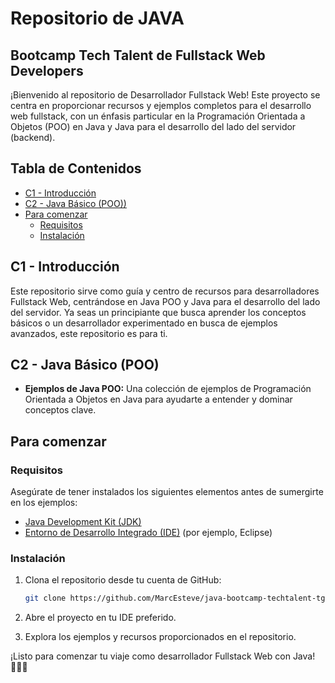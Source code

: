 # Repositorio de JAVA

## Bootcamp Tech Talent de Fullstack Web Developers

¡Bienvenido al repositorio de Desarrollador Fullstack Web! Este proyecto se centra en proporcionar recursos y ejemplos completos para el desarrollo web fullstack, con un énfasis particular en la Programación Orientada a Objetos (POO) en Java y Java para el desarrollo del lado del servidor (backend).

## Tabla de Contenidos

- [C1 - Introducción](#introducción)
- [C2 - Java Básico (POO))](#java-básico-poo)
- [Para comenzar](#comenzar)
  - [Requisitos](#requisitos)
  - [Instalación](#instalación)

## C1 - Introducción

Este repositorio sirve como guía y centro de recursos para desarrolladores Fullstack Web, centrándose en Java POO y Java para el desarrollo del lado del servidor. Ya seas un principiante que busca aprender los conceptos básicos o un desarrollador experimentado en busca de ejemplos avanzados, este repositorio es para ti.

## C2 - Java Básico (POO)

- **Ejemplos de Java POO:** Una colección de ejemplos de Programación Orientada a Objetos en Java para ayudarte a entender y dominar conceptos clave.

## Para comenzar

### Requisitos

Asegúrate de tener instalados los siguientes elementos antes de sumergirte en los ejemplos:

- [Java Development Kit (JDK)](https://www.oracle.com/java/technologies/javase-downloads.html)
- [Entorno de Desarrollo Integrado (IDE)](https://www.eclipse.org/downloads/) (por ejemplo, Eclipse)

### Instalación

1. Clona el repositorio desde tu cuenta de GitHub:

   ```bash
   git clone https://github.com/MarcEsteve/java-bootcamp-techtalent-tgn2024.git
   ```

2. Abre el proyecto en tu IDE preferido.

3. Explora los ejemplos y recursos proporcionados en el repositorio.

¡Listo para comenzar tu viaje como desarrollador Fullstack Web con Java! 👨‍💻🚀
